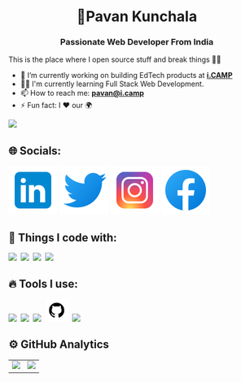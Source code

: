 <h1 align="center">💫Pavan Kunchala</h1>
<h3 align="center">Passionate Web Developer From India</h3>

This is the place where I open source stuff and break things 👨‍💻

- 🧠 I’m currently working on building EdTech products at **[i.CAMP](https://i.camp/)**
- 👨‍💻 I'm currently learning Full Stack Web Development.
- 📫 How to reach me: **pavan@i.camp**
- ⚡ Fun fact: I ❤️ our 🌍
  
![](https://komarev.com/ghpvc/?username=ipavanteja&color=blue&style=plastic&base=100)

## 🌐 Socials:

[![LinkedIn](./linkedin.svg)](https://www.linkedin.com/in/pavankunchala00/) [![Twitter](./twitter.svg)](https://twitter.com/ipavan_teja) [![Instagram](./instagram.svg)](https://www.instagram.com/ipavan_teja/) [![Facebook](./facebook.svg)](https://www.facebook.com/profile.php?id=100072757071269)

## 🎯 Things I code with:

<span>[<img src="https://cdn.jsdelivr.net/gh/devicons/devicon@latest/icons/html5/html5-original.svg" width="35px">](https://html.com/)</span>&nbsp;
<span>[<img src="https://cdn.jsdelivr.net/gh/devicons/devicon@latest/icons/css3/css3-original.svg" width="35px">](https://en.wikipedia.org/wiki/CSS)</span>&nbsp;
<span>[<img src="https://cdn.jsdelivr.net/gh/devicons/devicon/icons/c/c-original.svg" width="40px">](<https://en.wikipedia.org/wiki/C_(programming_language)>)</span>&nbsp;
<span>[<img src="https://cdn.jsdelivr.net/gh/devicons/devicon@latest/icons/javascript/javascript-original.svg" width="40px">](https://www.javascript.com/)</span>&nbsp;

## 🔥 Tools I use:

<span>[<img src="https://cdn.jsdelivr.net/gh/devicons/devicon/icons/npm/npm-original-wordmark.svg" width="35px">](https://www.npmjs.com/)</span>&nbsp;
<span>[<img src="https://cdn.jsdelivr.net/gh/devicons/devicon/icons/vscode/vscode-original.svg" width="35px">](https://code.visualstudio.com/)</span>&nbsp;
<span>[<img src="https://cdn.jsdelivr.net/gh/devicons/devicon@latest/icons/git/git-plain.svg" width="35px">](https://git-scm.com/)</span>&nbsp;
<span>[<img src="./github.svg" width="45px">](https://github.com/)</span>&nbsp;
<span>[<img src="https://avatars.githubusercontent.com/u/10251060?s=200&v=4" width="35px">](https://www.postman.com/)</span>&nbsp;

<!-- ![Pavan's GitHub stats](https://github-readme-stats.vercel.app/api?username=ipavanteja&show_icons=true&theme=tokyonight) -->

## ⚙️ GitHub Analytics

<table style="border: none;">
  <tr>
    <td style="border: none;">
      <a href="https://github.com/ipavanteja">
        <img height="170em" src="https://github-readme-stats-eight-theta.vercel.app/api?username=ipavanteja&show_icons=true&theme=algolia&include_all_commits=true&count_private=true"/>
      </a>
    </td>
    <td style="border: none;">
      <a href="https://github.com/ipavanteja">
        <img height="170em" src="https://github-readme-stats-eight-theta.vercel.app/api/top-langs/?username=ipavanteja&layout=compact&langs_count=8&theme=algolia&include_all_commits=true&count_private=true"/>
      </a>
    </td>
  </tr>
</table>
